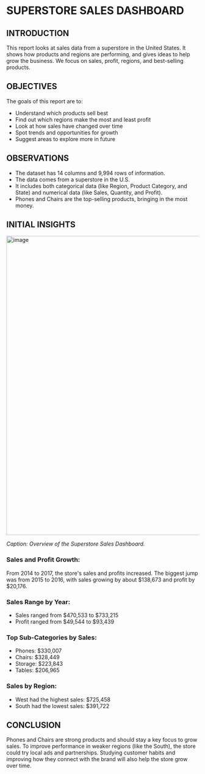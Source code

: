 # SUPERSTORE SALES DASHBOARD 

## INTRODUCTION
This report looks at sales data from a superstore in the United States. It shows how products and regions are performing, and gives ideas to help grow the business. We focus on sales, profit, regions, and best-selling products.

## OBJECTIVES
The goals of this report are to:
- Understand which products sell best
- Find out which regions make the most and least profit
- Look at how sales have changed over time
- Spot trends and opportunities for growth
- Suggest areas to explore more in future

## OBSERVATIONS
- The dataset has 14 columns and 9,994 rows of information.
- The data comes from a superstore in the U.S.
- It includes both categorical data (like Region, Product Category, and State) and numerical data (like Sales, Quantity, and Profit).
- Phones and Chairs are the top-selling products, bringing in the most money.

## INITIAL INSIGHTS
<img width="1365" height="784" alt="image" src="https://github.com/user-attachments/assets/eeddd8f2-fc4b-491c-9d3e-b9de00926e85" />

*Caption: Overview of the Superstore Sales Dashboard.*
### Sales and Profit Growth:
From 2014 to 2017, the store's sales and profits increased. The biggest jump was from 2015 to 2016, with sales growing by about $138,673 and profit by $20,176.

### Sales Range by Year:
- Sales ranged from $470,533 to $733,215
- Profit ranged from $49,544 to $93,439

### Top Sub-Categories by Sales:
- Phones: $330,007
- Chairs: $328,449
- Storage: $223,843
- Tables: $206,965
  
### Sales by Region:
- West had the highest sales: $725,458
- South had the lowest sales: $391,722
  
## CONCLUSION
Phones and Chairs are strong products and should stay a key focus to grow sales. To improve performance in weaker regions (like the South), the store could try local ads and partnerships. Studying customer habits and improving how they connect with the brand will also help the store grow over time.




